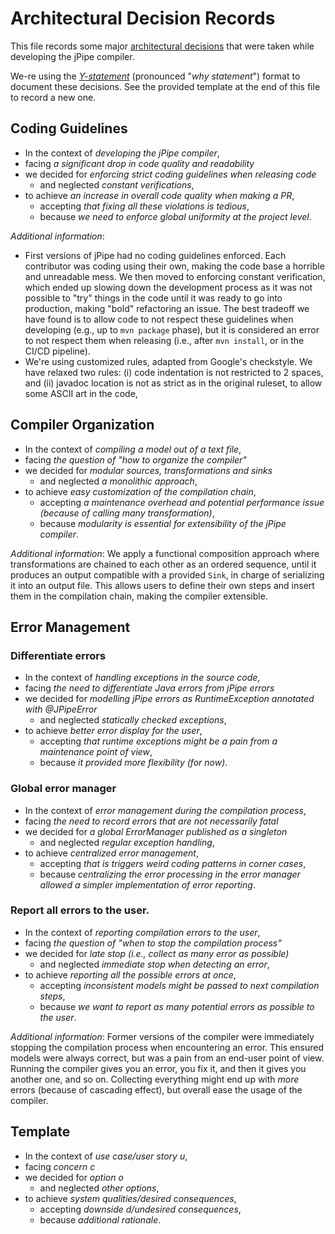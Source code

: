 # Architectural Decision Records

This file records some major [architectural decisions](https://adr.github.io/) that were taken while developing the jPipe compiler. 

We-re using the [_Y-statement_](https://adr.github.io/#sustainable-architectural-decisions) (pronounced "_why statement_") format to document these decisions. See the provided template at the end of this file to record a new one.

## Coding Guidelines

- In the context of _*developing the jPipe compiler*_,
- facing _*a significant drop in code quality and readability*_
- we decided for _*enforcing strict coding guidelines when releasing code*_
  - and neglected _*constant verifications*_,
- to achieve _*an increase in overall code quality when making a PR*_,
  - accepting _*that fixing all these violations is tedious*_,
  - because _*we need to enforce global uniformity at the project level*_.

*Additional information*:
- First versions of jPipe had no coding guidelines enforced. Each
  contributor was coding using their own, making the code base a horrible and unreadable mess.
  We then moved to enforcing constant verification, which ended up slowing down the development
  process as it was not possible to "try" things in the code until it was ready to go into
  production, making "bold" refactoring an issue. The best tradeoff we have found is to allow code
  to not respect these guidelines when developing (e.g., up to `mvn package` phase), but it is
  considered an error to not respect them when releasing (i.e., after `mvn install`, or in the
  CI/CD pipeline).
- We're using customized rules, adapted from Google's checkstyle. We have relaxed two rules: (i)
  code indentation is not restricted to 2 spaces, and (ii) javadoc location is not as strict as
  in the original ruleset, to allow some ASCII art in the code,

## Compiler Organization

- In the context of _*compiling a model out of a text file*_,
- facing _*the question of "how to organize the compiler"*_
- we decided for _*modular sources, transformations and sinks*_
    - and neglected _*a monolithic approach*_,
- to achieve _*easy customization of the compilation chain*_,
    - accepting _*a maintenance overhead and potential performance issue (because of calling many transformation)*_,
    - because _*modularity is essential for extensibility of the jPipe compiler*_.


*Additional information*: We apply a functional composition approach where transformations are chained to each other as an ordered sequence, until it produces an output compatible with a provided `Sink`, in charge of serializing it into an output file. This allows users to define their own steps and insert them in the compilation chain, making the compiler extensible.

## Error Management

### Differentiate errors 

- In the context of _*handling exceptions in the source code*_,
- facing _*the need to differentiate Java errors from jPipe errors*_
- we decided for _*modelling jPipe errors as RuntimeException annotated with @JPipeError*_
  - and neglected _*statically checked exceptions*_,
- to achieve _*better error display for the user*_,
  - accepting _*that runtime exceptions might be a pain from a maintenance point of view*_,
  - because _*it provided more flexibility (for now)*_.

### Global error manager

- In the context of _*error management during the compilation process*_,
- facing _*the need to record errors that are not necessarily fatal*_
- we decided for _*a global ErrorManager published as a singleton*_
  - and neglected _*regular exception handling*_,
- to achieve _*centralized error management*_,
  - accepting _*that is triggers weird coding patterns in corner cases*_,
  - because _*centralizing the error processing in the error manager allowed a simpler 
    implementation of error reporting*_.

### Report all errors to the user.

- In the context of _*reporting compilation errors to the user*_, 
- facing _*the question of "when to stop the compilation process"*_ 
- we decided for _*late stop (i.e., collect as many error as possible)*_ 
  - and neglected _*immediate stop when detecting an error*_,
- to achieve _*reporting all the possible errors at once*_, 
  - accepting _*inconsistent models might be passed to next compilation steps*_, 
  - because _*we want to report as many potential errors as possible to the user*_.

*Additional information*: Former versions of the compiler were immediately stopping the compilation process when encountering an error. This ensured models were always correct, but was a pain from an end-user point of view. Running the compiler gives you an error, you fix it, and then it gives you another one, and so on. Collecting everything might end up with _more_ errors (because of cascading effect), but overall ease the usage of the compiler.



## Template

- In the context of _*use case/user story u*_,
- facing _*concern c*_
- we decided for _*option o*_
  - and neglected _*other options*_,
- to achieve _*system qualities/desired consequences*_,
  - accepting _*downside d/undesired consequences*_,
  - because _*additional rationale*_.







